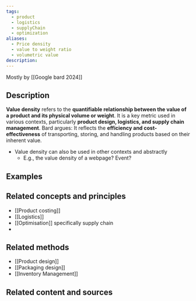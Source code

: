 ```yaml
---
tags:
  - product
  - logistics
  - supplyChain
  - optimization
aliases:
  - Price density
  - value to weight ratio
  - volumetric value
description:
---
```

Mostly by [[Google bard 2024]] 
## Description
**Value density** refers to the **quantifiable relationship between the value of a product and its physical volume or weight**. It is a key metric used in various contexts, particularly **product design, logistics, and supply chain management**. 
Bard argues: It reflects the **efficiency and cost-effectiveness** of transporting, storing, and handling products based on their inherent value.

- Value density can also be used in other contexts and abstractly
	- E.g., the value density of a webpage? Event? 

## Examples 


## Related concepts and principles
- [[Product costing]]
- [[Logistics]]
- [[Optimisation]] specifically supply chain
- 

## Related methods
- [[Product design]]
- [[Packaging design]]
- [[Inventory Management]]

## Related content and sources
